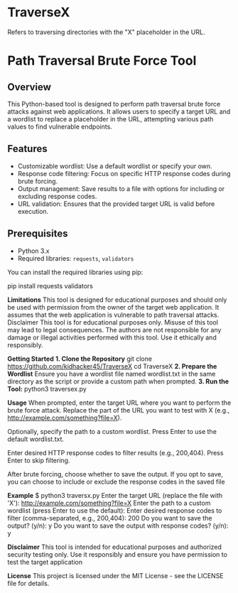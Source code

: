 # TraverseX 
Refers to traversing directories with the "X" placeholder in the URL.
# Path Traversal Brute Force Tool

## Overview
This Python-based tool is designed to perform path traversal brute force attacks against web applications. It allows users to specify a target URL and a wordlist to replace a placeholder in the URL, attempting various path values to find vulnerable endpoints.

## Features
- Customizable wordlist: Use a default wordlist or specify your own.
- Response code filtering: Focus on specific HTTP response codes during brute forcing.
- Output management: Save results to a file with options for including or excluding response codes.
- URL validation: Ensures that the provided target URL is valid before execution.

## Prerequisites
- Python 3.x
- Required libraries: `requests`, `validators`

You can install the required libraries using pip:

pip install requests validators

**Limitations**
This tool is designed for educational purposes and should only be used with permission from the owner of the target web application.
It assumes that the web application is vulnerable to path traversal attacks.
Disclaimer
This tool is for educational purposes only. Misuse of this tool may lead to legal consequences. The authors are not responsible for any damage or illegal activities performed with this tool. Use it ethically and responsibly.


**Getting Started**
**1. Clone the Repository**
        git clone https://github.com/kidhacker45/TraverseX
        cd TraverseX
**2. Prepare the Wordlist**
        Ensure you have a wordlist file named wordlist.txt in the same directory as the script or provide a custom path when prompted.
**3. Run the Tool:**
        python3 traversex.py

**Usage**
When prompted, enter the target URL where you want to perform the brute force attack. Replace the part of the URL you want to test with X (e.g., http://example.com/something?file=X).

Optionally, specify the path to a custom wordlist. Press Enter to use the default wordlist.txt.

Enter desired HTTP response codes to filter results (e.g., 200,404). Press Enter to skip filtering.

After brute forcing, choose whether to save the output. If you opt to save, you can choose to include or exclude the response codes in the saved file

**Example**
$ python3 traversx.py
Enter the target URL (replace the file with 'X'): http://example.com/something?file=X
Enter the path to a custom wordlist (press Enter to use the default): 
Enter desired response codes to filter (comma-separated, e.g., 200,404): 200
Do you want to save the output? (y/n): y
Do you want to save the output with response codes? (y/n): y

**Disclaimer**
This tool is intended for educational purposes and authorized security testing only. Use it responsibly and ensure you have permission to test the target application

**License**
This project is licensed under the MIT License - see the LICENSE file for details.
